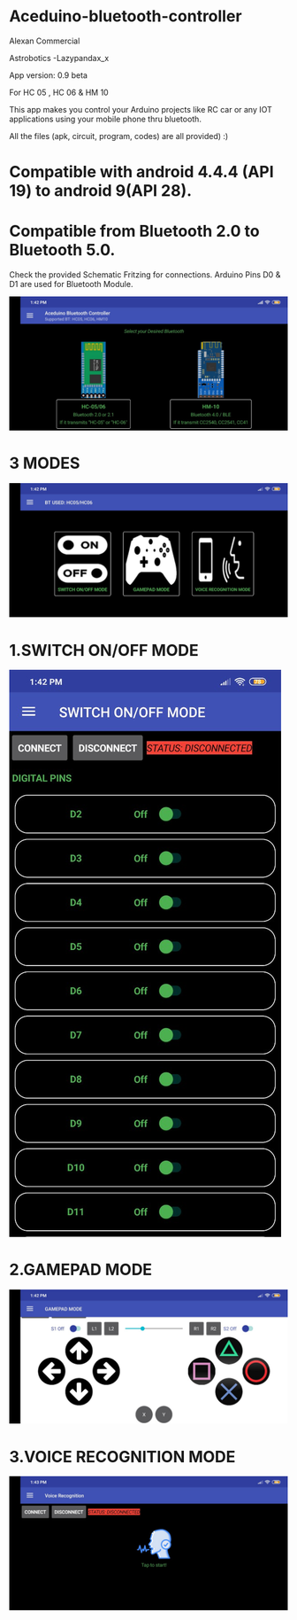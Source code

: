 # Aceduino-bluetooth-controller
Alexan Commercial 

Astrobotics
-Lazypandax_x

App version: 0.9 beta 


For HC 05 , HC 06 & HM 10

This app makes you control your Arduino projects like RC car or any IOT applications using your mobile phone thru bluetooth.

All the files (apk, circuit, program, codes) are all provided) :)

# Compatible with android 4.4.4 (API 19) to android 9(API 28). 
# Compatible from Bluetooth 2.0 to Bluetooth 5.0.


Check the provided Schematic Fritzing for connections. Arduino Pins D0 & D1 are used for Bluetooth Module.

![1](https://github.com/Astrobotics/Aceduino-bluetooth-controller/blob/master/APP/1)


#
# 3 MODES
![2](https://github.com/Astrobotics/Aceduino-bluetooth-controller/blob/master/APP/2)


#
# 1.SWITCH ON/OFF MODE
![3](https://github.com/Astrobotics/Aceduino-bluetooth-controller/blob/master/APP/3)


#
# 2.GAMEPAD MODE
![4](https://github.com/Astrobotics/Aceduino-bluetooth-controller/blob/master/APP/4)



#
# 3.VOICE RECOGNITION MODE
![5](https://github.com/Astrobotics/Aceduino-bluetooth-controller/blob/master/APP/5)
